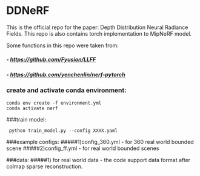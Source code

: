# DDNeRF
This is the official repo for the paper: Depth Distribution Neural Radiance Fields.
This repo is also contains torch implementation to MipNeRF model. 

Some functions in this repo were taken from:
#####   - https://github.com/Fyusion/LLFF
#####   - https://github.com/yenchenlin/nerf-pytorch

### create and activate conda environment:

    conda env create -f environment.yml
    conda activate nerf
    

###train model:
     
     python train_model.py --config XXXX.yaml
    
###example configs:
#####1)config_360.yml - for 360 real world bounded scene
#####2)config_ff.yml - for real world bounded scenes
    
###data:
#####1) for real world data - the code support data format after colmap sparse reconstruction.
    
     
        
    
     
 